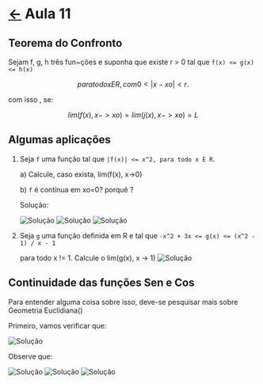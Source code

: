 # [&larr;](../index.md) Aula 11

## Teorema do Confronto

Sejam f, g, h três fun~ções e suponha que existe r > 0 tal que `f(x) <= g(x) <= h(x)`

```math
para todo x E R, com 0 < |x - xo| < r.
```

com isso , se:

```math
lim(f(x), x->xo) = lim(j(x), x->xo) = L
```

## Algumas aplicações

1. Seja `f` uma função tal que `|f(x)| <= x^2, para todo x E R`.

   a) Calcule, caso exista, lim(f(x), x->0)

   b) `f` é contínua em xo=0? porquê ?

    Solução:

    ![Solução](../Images/49.jpeg)
    ![Solução](../Images/50.jpeg)
    ![Solução](../Images/51.jpeg)

2. Seja `g` uma função definida em R e tal que `-x^2 + 3x <= g(x) <= (x^2 - 1) / x - 1`

    para todo x != 1. Calcule o lim(g(x), x -> 1)
    ![Solução](../Images/52.jpeg)

## Continuidade das funções Sen e Cos

Para entender alguma coisa sobre isso, deve-se pesquisar mais sobre Geometria Euclídiana()

Primeiro, vamos verificar que:

![Solução](../Images/53.jpeg)

Observe que:

![Solução](../Images/54.jpeg)
![Solução](../Images/55.jpeg)
![Solução](../Images/56.jpeg)
